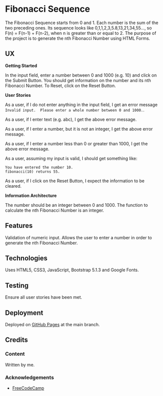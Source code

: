 # Fibonacci Sequence

The Fibonacci Sequence starts from 0 and 1.  Each number is the sum of the two preceding ones.  Its sequence looks like 0,1,1,2,3,5.8,13,21,34,55..., so F(n) = F(n-1) + F(n-2), when n is greater than or equal to 2. The purpose of the project is to generate the nth Fibonacci Number using HTML Forms.

## UX

**Getting Started**

In the input field, enter a number between 0 and 1000 (e.g. 10) and click on the Submit Button.  You should get information on the number and its nth Fibonacci Number.  To Reset, click on the Reset Button.

**User Stories**

As a user, if I do not enter anything in the input field, I get an error message `Invalid input.  Please enter a whole number between 0 and 1000.`.

As a user, if I enter text (e.g. abc), I get the above error message.

As a user, if I enter a number, but it is not an integer, I get the above error message.

As a user, if I enter a number less than 0 or greater than 1000, I get the above error message.

As a user, assuming my input is valid, I should get something like:

    You have entered the number 10.
    fibonacci(10) returns 55.

As a user, if I click on the Reset Button, I expect the information to be cleared.

**Information Architecture**

The number should be an integer between 0 and 1000.  The function to calculate the nth Fibonacci Number is an integer.

## Features

Validation of numeric input.  Allows the user to enter a number in order to generate the nth Fibonacci Number.

## Technologies

Uses HTML5, CSS3, JavaScript, Bootstrap 5.1.3 and Google Fonts.

## Testing

Ensure all user stories have been met.

## Deployment

Deployed on [GitHub Pages](https://derektypist.github.io/fibonacci-sequence) at the main branch.

## Credits

### Content

Written by me.

### Acknowledgements

- [FreeCodeCamp](https://www.freecodecamp.org)

